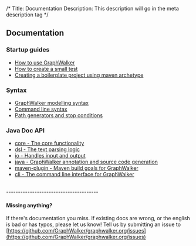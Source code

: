 /*
Title: Documentation
Description: This description will go in the meta description tag
*/

## Documentation

### Startup guides
* [How to use GraphWalker](/docs/workflow)
* [How to create a small test](/docs/howto_create_a_small_test)
* [Creating a boilerplate project using maven archetype](/docs/maven_archetype)

### Syntax
* [GraphWalker modelling syntax](/docs/gw_model_syntax)
* [Command line syntax](/docs/command_line_syntax)
* [Path generators and stop conditions](/docs/path_generators_and_stop_conditions)

### Java Doc API
* [core - The core functionality](/archive/apidocs/core/index.html)
* [dsl - The text parsing logic](/archive/apidocs/dsl/index.html)
* [io - Handles input and output](/archive/apidocs/io/index.html)
* [java - GraphWalker annotation and source code generation](/archive/apidocs/java/index.html)
* [maven-plugin - Maven build goals for GraphWalker](/archive/apidocs/maven-plugin/index.html)
* [cli - The command line interface for GraphWalker](/archive/apidocs/cli/index.html)

<br>
---------------------------------------

#### Missing anything?
If there's documentation you miss. If existing docs are wrong, or the english is bad or has typos, please let us know! Tell us by submitting an issue to [https://github.com/GraphWalker/graphwalker.org/issues](https://github.com/GraphWalker/graphwalker.org/issues)

